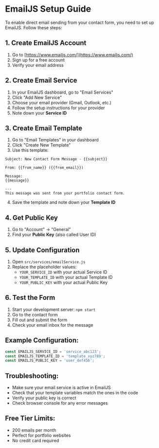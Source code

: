 # EmailJS Setup Guide

To enable direct email sending from your contact form, you need to set up EmailJS. Follow these steps:

## 1. Create EmailJS Account
1. Go to [https://www.emailjs.com/](https://www.emailjs.com/)
2. Sign up for a free account
3. Verify your email address

## 2. Create Email Service
1. In your EmailJS dashboard, go to "Email Services"
2. Click "Add New Service"
3. Choose your email provider (Gmail, Outlook, etc.)
4. Follow the setup instructions for your provider
5. Note down your **Service ID**

## 3. Create Email Template
1. Go to "Email Templates" in your dashboard
2. Click "Create New Template"
3. Use this template:

```
Subject: New Contact Form Message - {{subject}}

From: {{from_name}} ({{from_email}})

Message:
{{message}}

---
This message was sent from your portfolio contact form.
```

4. Save the template and note down your **Template ID**

## 4. Get Public Key
1. Go to "Account" → "General"
2. Find your **Public Key** (also called User ID)

## 5. Update Configuration
1. Open `src/services/emailService.js`
2. Replace the placeholder values:
   - `YOUR_SERVICE_ID` with your actual Service ID
   - `YOUR_TEMPLATE_ID` with your actual Template ID  
   - `YOUR_PUBLIC_KEY` with your actual Public Key

## 6. Test the Form
1. Start your development server: `npm start`
2. Go to the contact form
3. Fill out and submit the form
4. Check your email inbox for the message

## Example Configuration:
```javascript
const EMAILJS_SERVICE_ID = 'service_abc123';
const EMAILJS_TEMPLATE_ID = 'template_xyz789';
const EMAILJS_PUBLIC_KEY = 'user_def456';
```

## Troubleshooting:
- Make sure your email service is active in EmailJS
- Check that your template variables match the ones in the code
- Verify your public key is correct
- Check browser console for any error messages

## Free Tier Limits:
- 200 emails per month
- Perfect for portfolio websites
- No credit card required
